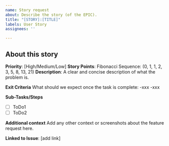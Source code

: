 ```yaml
---
name: Story request
about: Describe the story (of the EPIC).
title: "[STORY]:[TITLE]"
labels: User Story
assignees: ''

---
```


## About this story 
**Priority**: [High/Medium/Low]
**Story Points**: Fibonacci Sequence: (0, 1, 1, 2, 3, 5, 8, 13, 21)
**Description**: 
A clear and concise description of what the problem is. 

**Exit Criteria**
What should we expect once the task is complete:
-xxx
-xxx

**Sub-Tasks/Steps**
- [ ] ToDo1
- [ ] ToDo2

**Additional context**
Add any other context or screenshots about the feature request here.

**Linked to Issue**: [add link]
